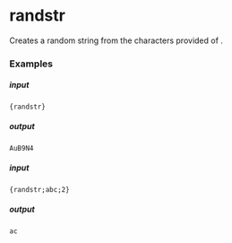 # randstr 
		
Creates a random string from the characters provided of <length>.

### Examples

##### input
```{randstr}```

##### output
```AuB9N4```


##### input
```{randstr;abc;2}```

##### output
```ac```